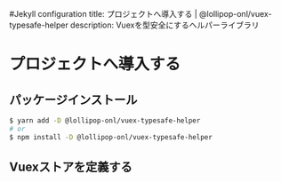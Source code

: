 #Jekyll configuration
title: プロジェクトへ導入する | @lollipop-onl/vuex-typesafe-helper
description: Vuexを型安全にするヘルパーライブラリ

# プロジェクトへ導入する

## パッケージインストール

```sh
$ yarn add -D @lollipop-onl/vuex-typesafe-helper
# or
$ npm install -D @lollipop-onl/vuex-typesafe-helper
```

## Vuexストアを定義する
